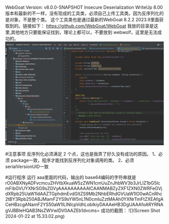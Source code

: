 WebGoat Version: v8.0.0-SNAPSHOT Insecure Deserialization WriteUp
8.00 版本和最新的不一样，没有现成的工具类，必须自己上传工具类。因为反序列化的是对象，不是整个类。
这个工具类也是通过最新的WebGoat 8.2.2 2023.9里面获取到的。链接如下：
https://github.com/WebGoat/WebGoat
我放的目录是这里,其他地方只要能保证找到，理论上都可以，不要放到 webwolf，这里是无法成功的。
![](Xnip2024-01-22_17-48-59.jpg)

#注意事项
反序列化必须满足 2 个点，这也是我弄了好久没有成功的原因。
1、必须 package一致，程序才能找到反序列化对象调用的类。
2、必须serialVersionUID一致

#运行程序
运行 aaa里面的代码，输出的 base64编码的字符串就是
rO0ABXNyADFvcmcuZHVtbXkuaW5zZWN1cmUuZnJhbWV3b3JrLlZ1bG5lcmFibGVUYXNrSG9sZGVyAAAAAAAAAAICAANMABZyZXF1ZXN0ZWRFeGVjdXRpb25UaW1ldAAZTGphdmEvdGltZS9Mb2NhbERhdGVUaW1lO0wACnRhc2tBY3Rpb250ABJMamF2YS9sYW5nL1N0cmluZztMAAh0YXNrTmFtZXEAfgACeHBzcgANamF2YS50aW1lLlNlcpVdhLobIkiyDAAAeHB3DgUAAAfoARYRNAgVJBBIeHQAB3NsZWVwIDV0AAZEb1dvcms=
成功的截图：
![](Screen Shot 2024-01-22 at 15.33.02.png)